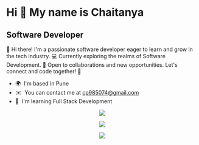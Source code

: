 Hi 👋 My name is Chaitanya
==========================

Software Developer
------------------

👋 Hi there! I'm a passionate software developer eager to learn and grow in the tech industry. 💻 Currently exploring the realms of Software Development. 🚀 Open to collaborations and new opportunities. Let's connect and code together! 🌟

* 🌍  I'm based in Pune
* ✉️  You can contact me at [cp985074@gmail.com](mailto:cp985074@gmail.com)
* 🧠  I'm learning Full Stack Development

<p align="center">
  <a href="https://skillicons.dev">
    <img src="https://skillicons.dev/icons?i=html,css,js,bootstrap,tailwind" />
  </a>
</p>
<p align="center">
  <a href="https://skillicons.dev">
    <img src="https://skillicons.dev/icons?i=react,django,flask,nodejs,express" />
  </a>
</p>
<p align="center">
  <a href="https://skillicons.dev">
    <img src="https://skillicons.dev/icons?i=mysql,mongodb,git,figma,vscode" />
  </a>
</p>

